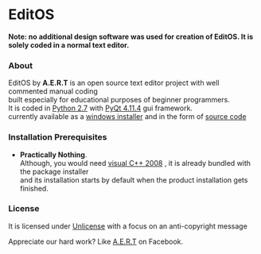 # EditOS
**Note: no additional design software was used for creation of EditOS. It is solely coded in a normal text editor.**

### About
EditOS by __A.E.R.T__ is an open source text editor project with well commented manual coding\
built especially for educational purposes of beginner programmers.\
It is coded in [Python 2.7](https://www.python.org/downloads/release/python-2715/)
with [PyQt 4.11.4](https://sourceforge.net/projects/pyqt/files/PyQt4/PyQt-4.11.4/) gui framework.\
currently available as a [windows installer](https://drive.google.com/file/d/1RgGu7S15J5GinD6M6rcYqkBw13n5uToN/view?usp=sharing)
and in the form of [source code](https://github.com/AERTteam/EditOS)

### Installation Prerequisites
* __Practically Nothing__.\
Although, you would need [visual C++ 2008](https://www.microsoft.com/en-in/download/details.aspx?id=29)
, it is already bundled with the package installer\
and its installation starts by default when the product installation gets finished.

### License
It is licensed under [Unlicense](http://unlicense.org/) with a focus on an anti-copyright message

Appreciate our hard work?
Like [A.E.R.T](https://www.facebook.com/aertsocial/) on Facebook.
